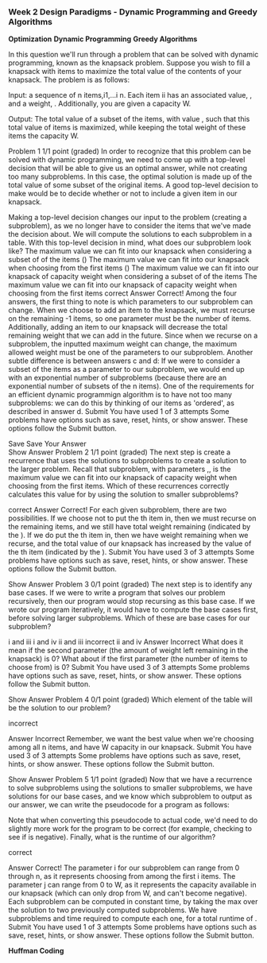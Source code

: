 ### Week 2 Design Paradigms - Dynamic Programming and Greedy Algorithms
**Optimization**
**Dynamic Programming**
**Greedy Algorithms**

In this question we'll run through a problem that can be solved with dynamic programming, known as the knapsack problem.  Suppose you wish to fill a knapsack with items to maximize the total value of the contents of your knapsack. The problem is as follows:

Input: a sequence of n items,i1,...i n.  Each item ii has an associated value, , and a weight, .  Additionally, you are given a capacity W.

Output: The total value of a subset of the  items,  with value , such that this total value of items is maximized, while keeping the total weight of these items  the capacity W.

Problem 1
1/1 point (graded)
In order to recognize that this problem can be solved with dynamic programming, we need to come up with a top-level decision that will be able to give us an optimal answer, while not creating too many subproblems. In this case, the optimal solution is made up of the total value of some subset of the original  items. A good top-level decision to make would be to decide whether or not to include a given item in our knapsack.

Making a top-level decision changes our input to the problem (creating a subproblem), as we no longer have to consider the items that we've made the decision about. We will compute the solutions to each subproblem in a table. With this top-level decision in mind, what does our subproblem look like?
 The maximum value we can fit into our knapsack when considering a subset of  of the items ()
 The maximum value we can fit into our knapsack when choosing from the first  items ()
 The maximum value we can fit into our knapsack of capacity weight  when considering a subset of  of the items
 The maximum value we can fit into our knapsack of capacity weight  when choosing from the first  items correct
Answer
Correct! Among the four answers, the first thing to note is which parameters to our subproblem can change. When we choose to add an item to the knapsack, we must recurse on the remaining -1 items, so one parameter must be the number of items. Additionally, adding an item to our knapsack will decrease the total remaining weight that we can add in the future. Since when we recurse on a subproblem, the inputted maximum weight can change, the maximum allowed weight must be one of the parameters to our subproblem. Another subtle difference is between answers c and d: If we were to consider a subset of the items as a parameter to our subproblem, we would end up with an exponential number of subproblems (because there are an exponential number of subsets of the n items). One of the requirements for an efficient dynamic programmign algorithm is to have not too many subproblems: we can do this by thinking of our items as 'ordered', as described in answer d.
Submit You have used 1 of 3 attempts Some problems have options such as save, reset, hints, or show answer. These options follow the Submit button.

Save Save Your Answer   
Show Answer
Problem 2
1/1 point (graded)
The next step is create a recurrence that uses the solutions to subproblems to create a solution to the larger problem. Recall that subproblem, with parameters ,, is  the maximum value we can fit into our knapsack of capacity weight  when choosing from the first  items. Which of these recurrences correctly calculates this value for  by using the solution to smaller subproblems?



 correct
Answer
Correct! For each given subproblem, there are two possibilities. If we choose not to put the th item in, then we must recurse on the remaining items, and we still have  total weight remaining (indicated by the ). If we do put the th item in, then we have  weight remaining when we recurse, and the total value of our knapsack has increased by the value of the th item  (indicated by the ).
Submit You have used 3 of 3 attempts Some problems have options such as save, reset, hints, or show answer. These options follow the Submit button.

Show Answer
Problem 3
0/1 point (graded)
The next step is to identify any base cases. If we were to write a program that solves our problem recursively, then our program would stop recursing as this base case. If we wrote our program iteratively, it would have to compute the base cases first, before solving larger subproblems. Which of these are base cases for our subproblem? 

i and iii
i and iv
ii and iii incorrect
ii and iv
Answer
Incorrect What does it mean if the second parameter (the amount of weight left remaining in the knapsack) is 0? What about if the first parameter (the number of items to choose from) is 0?
Submit You have used 3 of 3 attempts Some problems have options such as save, reset, hints, or show answer. These options follow the Submit button.

Show Answer
Problem 4
0/1 point (graded)
Which element of the table will be the solution to our problem?


 incorrect

Answer
Incorrect Remember, we want the best value when we're choosing among all n items, and have W capacity in our knapsack.
Submit You have used 3 of 3 attempts Some problems have options such as save, reset, hints, or show answer. These options follow the Submit button.

Show Answer
Problem 5
1/1 point (graded)
Now that we have a recurrence to solve subproblems using the solutions to smaller subproblems, we have solutions for our base cases, and we know which subproblem to output as our answer, we can write the pseudocode for a program as follows:

  
Note that when converting this pseudocode to actual code, we'd need to do slightly more work for the program to be correct (for example, checking to see if  is negative). Finally, what is the runtime of our algorithm?


 correct

Answer
Correct! The parameter i for our subproblem can range from 0 through n, as it represents choosing from among the first i items. The parameter j can range from 0 to W, as it represents the capacity available in our knapsack (which can only drop from W, and can't become negative). Each subproblem can be computed in constant time, by taking the max over the solution to two previously computed subproblems. We have subproblems and  time required to compute each one, for a total runtime of .
Submit You have used 1 of 3 attempts Some problems have options such as save, reset, hints, or show answer. These options follow the Submit button.

**Huffman Coding**
